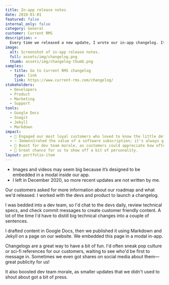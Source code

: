 ```yaml
---
title: In-app release notes
date: 2018-01-01
featured: false
internal_only: false
category: General
customer: Current RMS
description: >
  Every time we released a new update, I wrote our in-app changelog. It was fun and friendly, but still technically authoritative.
image:
  alt: Screenshot of in-app release notes.
  full: assets/img/changelog.png
  thumb: assets/img/changelog-thumb.png
samples:
  - title: Go to Current RMS changelog
    type: link
    link: https://www.current-rms.com/changelog/
stakeholders:
  - Developers
  - Product
  - Marketing
  - Support
tools:
  - Google Docs
  - Snagit
  - Jekyll
  - Markdown
impact:
  - 🎁 Engaged our most loyal customers who loved to know the little details.
  - ✨ Demonstrated the value of a software subscription; it's always getting better!
  - 🚀 Boost for dev team morale, as customers could appreciate how often we released updates.
  - 🦄 Great chance for us to show off a bit of personality.
layout: portfolio-item
---
```

<div class="alert alert-secondary" role="alert">
  <ul class="mb-0">
    <li>Images and videos may seem big because it’s designed to be embedded in a modal inside our app.</li>
    <li>I left in December 2020, so more recent updates are not written by me.</li>
  </ul>
</div>

Our customers asked for more information about our roadmap and what we'd released. I worked with the devs and product to launch a changelog.

I was bedded into a dev team, so I'd chat to the devs daily, review technical specs, and check commit messages to create customer friendly content. A lot of the time I'd have to distill big technical changes into a couple of sentences.

I drafted content in Google Docs, then we published it using Markdown and Jekyll on a page on our website. We embedded this page in a modal in-app.

Changelogs are a great way to have a bit of fun. I'd often sneak pop culture or sci-fi references for our customers, waiting to see who'd be first to message in. Sometimes we even got shares on social media about them—great publicity for us!

It also boosted dev team morale, as smaller updates that we didn't used to shout about got a bit of press.
